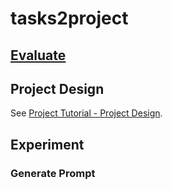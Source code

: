 # tasks2project

## [Evaluate](../readme.md)

## Project Design

See [Project Tutorial - Project Design](https://github.com/bytedance/web-bench/wiki/Project-Tutorial-CN#2-%E8%AE%BE%E8%AE%A1%E9%A1%B9%E7%9B%AE).

## Experiment

### Generate Prompt
